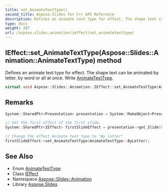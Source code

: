 ```yaml
---
title: set_AnimateTextType()
second_title: Aspose.Slides for C++ API Reference
description: Defines an animate text type for effect. The shape text can be animated by letter, by word or all at once. Write AnimateTextType.
type: docs
weight: 287
url: /aspose.slides.animation/ieffect/set_animatetexttype/
---
```

## IEffect::set_AnimateTextType(Aspose::Slides::Animation::AnimateTextType) method


Defines an animate text type for effect. The shape text can be animated by letter, by word or all at once. Write [AnimateTextType](../../animatetexttype/).

```cpp
virtual void Aspose::Slides::Animation::IEffect::set_AnimateTextType(Aspose::Slides::Animation::AnimateTextType value)=0
```

## Remarks



```cpp
System::SharedPtr<Presentation> presentation = System::MakeObject<Presentation>(u"demo.pptx");

// Get the first effect of the first slide.
System::SharedPtr<IEffect> firstSlideEffect = presentation->get_Slide(0)->get_Timeline()->get_MainSequenceEffect(0);

// Change the effect Animate text type to "By letter"
firstSlideEffect->set_AnimateTextType(AnimateTextType::ByLetter);
```

## See Also

* Enum [AnimateTextType](../../animatetexttype/)
* Class [IEffect](../)
* Namespace [Aspose::Slides::Animation](../../)
* Library [Aspose.Slides](../../../)